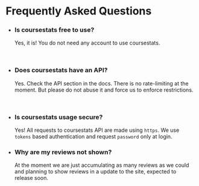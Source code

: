 Frequently Asked Questions
====

* ### Is coursestats free to use?
  Yes, it is! You do not need any account to use coursestats.
  
  <br/>
  
* ### Does coursestats have an API?
  Yes. Check the API section in the docs. There is no rate-limiting at the moment. But please do not abuse it and force us to enforce restrictions.
  
  <br/>
  
* ### Is coursestats usage secure?
  Yes! All requests to coursestats API are made using ```https```. We use ```tokens``` based authentication and request ```password``` only at login.

* ### Why are my reviews not shown?
  At the moment we are just accumulating as many reviews as we could and planning to show reviews in a update to the site, expected to release soon.
